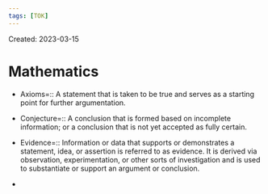 ```yaml
---
tags: [TOK] 
---
```

Created: 2023-03-15

# Mathematics

- Axioms=:: A statement that is taken to be true and serves as a starting point for further argumentation.
<!--SR:!2023-12-31,94,150-->
- Conjecture=:: A conclusion that is formed based on incomplete information; or a conclusion that is not yet accepted as fully certain.
<!--SR:!2023-11-09,93,170-->
- Evidence=:: Information or data that supports or demonstrates a statement, idea, or assertion is referred to as evidence. It is derived via observation, experimentation, or other sorts of investigation and is used to substantiate or support an argument or conclusion.
<!--SR:!2023-11-08,92,170-->
- 